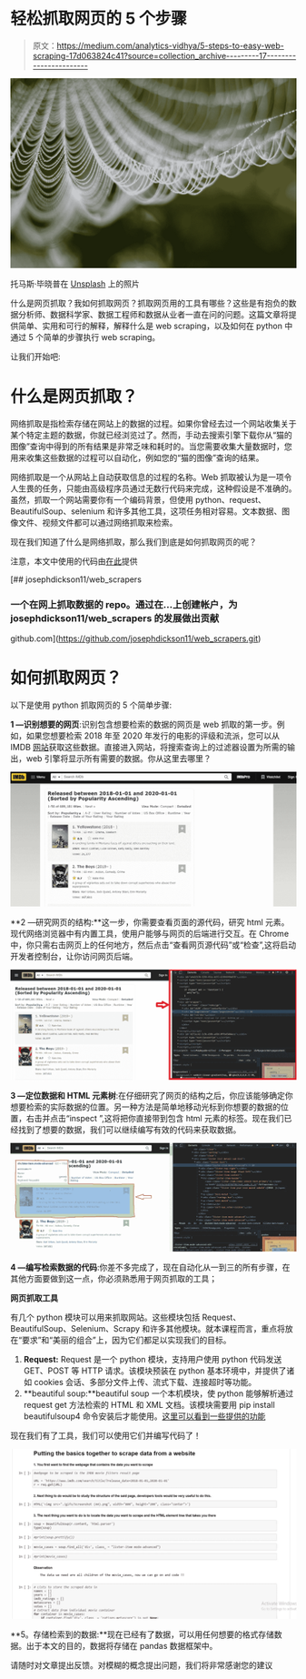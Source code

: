 # 轻松抓取网页的 5 个步骤

> 原文：<https://medium.com/analytics-vidhya/5-steps-to-easy-web-scraping-17d063824c41?source=collection_archive---------17----------------------->

![](img/652dca94a1864e8d3dd1eb0c56d077f3.png)

托马斯·毕晓普在 [Unsplash](https://unsplash.com?utm_source=medium&utm_medium=referral) 上的照片

什么是网页抓取？我如何抓取网页？抓取网页用的工具有哪些？这些是有抱负的数据分析师、数据科学家、数据工程师和数据从业者一直在问的问题。这篇文章将提供简单、实用和可行的解释，解释什么是 web scraping，以及如何在 python 中通过 5 个简单的步骤执行 web scraping。

让我们开始吧:

# 什么是网页抓取？

网络抓取是指检索存储在网站上的数据的过程。如果你曾经去过一个网站收集关于某个特定主题的数据，你就已经浏览过了。然而，手动去搜索引擎下载你从“猫的图像”查询中得到的所有结果是非常乏味和耗时的。当您需要收集大量数据时，您用来收集这些数据的过程可以自动化，例如您的“猫的图像”查询的结果。

网络抓取是一个从网站上自动获取信息的过程的名称。Web 抓取被认为是一项令人生畏的任务，只能由高级程序员通过无数行代码来完成，这种假设是不准确的。虽然，抓取一个网站需要你有一个编码背景，但使用 python、request、BeautifulSoup、selenium 和许多其他工具，这项任务相对容易。文本数据、图像文件、视频文件都可以通过网络抓取来检索。

现在我们知道了什么是网络抓取，那么我们到底是如何抓取网页的呢？

注意，本文中使用的代码由[在此](https://github.com/josephdickson11/web_scrapers.git)提供

[](https://github.com/josephdickson11/web_scrapers.git) [## josephdickson11/web_scrapers

### 一个在网上抓取数据的 repo。通过在…上创建帐户，为 josephdickson11/web_scrapers 的发展做出贡献

github.com](https://github.com/josephdickson11/web_scrapers.git) 

# 如何抓取网页？

以下是使用 python 抓取网页的 5 个简单步骤:

**1 —识别想要的网页**:识别包含想要检索的数据的网页是 web 抓取的第一步。例如，如果您想要检索 2018 年至 2020 年发行的电影的评级和流派，您可以从 IMDB [网站](https://www.imdb.com/search/title/?release_date=2018-01-01,2020-01-01)获取这些数据。直接进入网站，将搜索查询上的过滤器设置为所需的输出，web 引擎将显示所有需要的数据。你从这里去哪里？

![](img/d071f41783b5247c251e58ed4a7b18ca.png)

**2 —研究网页的结构:**这一步，你需要查看页面的源代码，研究 html 元素。现代网络浏览器中有内置工具，使用户能够与网页的后端进行交互。在 Chrome 中，你只需右击网页上的任何地方，然后点击“查看网页源代码”或“检查”,这将启动开发者控制台，让你访问网页后端。

![](img/48423725b8e8e13997c57d4fcb0a0b96.png)

**3 —定位数据和 HTML 元素树**:在仔细研究了网页的结构之后，你应该能够确定你想要检索的实际数据的位置。另一种方法是简单地移动光标到你想要的数据的位置，右击并点击“inspect ”,这将把你直接带到包含 html 元素的标签。现在我们已经找到了想要的数据，我们可以继续编写有效的代码来获取数据。

![](img/042e5e120ac78a5fe2e51ce1cae37023.png)

**4 —编写检索数据的代码**:你差不多完成了，现在自动化从一到三的所有步骤，在其他方面要做到这一点，你必须熟悉用于网页抓取的工具；

**网页抓取工具**

有几个 python 模块可以用来抓取网站。这些模块包括 Request、BeautifulSoup、Selenium、Scrapy 和许多其他模块。就本课程而言，重点将放在“要求”和“美丽的组合”上，因为它们都足以实现我们的目标。

1.  **Request:** Request 是一个 python 模块，支持用户使用 python 代码发送 GET、POST 等 HTTP 请求。该模块预装在 python 基本环境中，并提供了诸如 cookies 会话、多部分文件上传、流式下载、连接超时等功能。
2.  **beautiful soup:**beautiful soup 一个本机模块，使 python 能够解析通过 request get 方法检索的 HTML 和 XML 文档。该模块需要用 pip install beautifulsoup4 命令安装后才能使用。[这里可以看到一些提供的功能](https://github.com/josephdickson11/web_scrapers.git)

现在我们有了工具，我们可以使用它们并编写代码了！

![](img/707e8258c4336682680faa249f93a4a6.png)

**5。存储检索到的数据:**现在已经有了数据，可以用任何想要的格式存储数据。出于本文的目的，数据将存储在 pandas 数据框架中。

请随时对文章提出反馈。对模糊的概念提出问题，我们将非常感谢您的建议